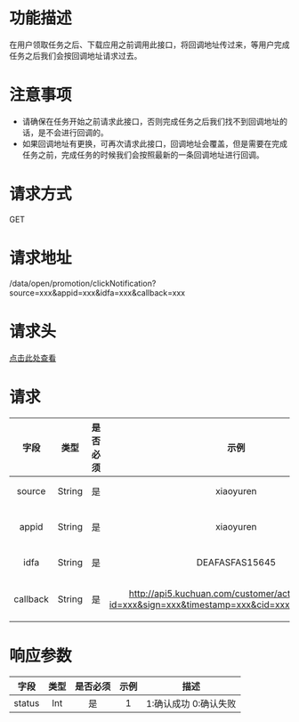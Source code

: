# 功能描述
在用户领取任务之后、下载应用之前调用此接口，将回调地址传过来，等用户完成任务之后我们会按回调地址请求过去。



# 注意事项
- 请确保在任务开始之前请求此接口，否则完成任务之后我们找不到回调地址的话，是不会进行回调的。
- 如果回调地址有更换，可再次请求此接口，回调地址会覆盖，但是需要在完成任务之前，完成任务的时候我们会按照最新的一条回调地址进行回调。


# 请求方式
GET



# 请求地址
/data/open/promotion/clickNotification?source=xxx&appid=xxx&idfa=xxx&callback=xxx



# 请求头
[点击此处查看](../统一请求头部及签名方式.md)



# 请求
  字段  |  类型  |  是否必须  |  示例  |  描述  
:------------------------------:|:---------------:|:------:|:-----------------------------------:|-----------------------------------
  source |  String  |  是  | xiaoyuren |  推广渠道名称
  appid  |  String  |  是  | xiaoyuren |  应用AppStore的id
  idfa   |  String  |  是  | DEAFASFAS15645 |  用户广告标识符
  callback   |  String  |  是  | http://api5.kuchuan.com/customer/activeCallback?id=xxx&sign=xxx&timestamp=xxx&cid=xxx&customerid=xxx |  回调地址(完整地址)



# 响应参数
  字段  |  类型  |  是否必须  |  示例  |  描述
:------------------------------:|:---------------:|:------:|:-----------------------------------:|-----------------------------------
  status |  Int  |  是  | 1 |  1:确认成功 0:确认失败

